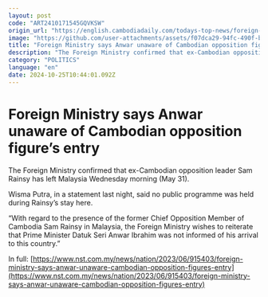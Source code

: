 ```yaml
---
layout: post
code: "ART2410171545GQVKSW"
origin_url: "https://english.cambodiadaily.com/todays-top-news/foreign-ministry-says-anwar-unaware-of-cambodian-opposition-figures-entry-182947/"
image: "https://github.com/user-attachments/assets/f07dca29-94fc-490f-b9e4-a3f3e6a71423"
title: "Foreign Ministry says Anwar unaware of Cambodian opposition figure’s entry"
description: "The Foreign Ministry confirmed that ex-Cambodian opposition leader Sam Rainsy has left Malaysia Wednesday morning."
category: "POLITICS"
language: "en"
date: 2024-10-25T10:44:01.092Z
---
```


# Foreign Ministry says Anwar unaware of Cambodian opposition figure’s entry

The Foreign Ministry confirmed that ex-Cambodian opposition leader Sam Rainsy has left Malaysia Wednesday morning (May 31).

Wisma Putra, in a statement last night, said no public programme was held during Rainsy’s stay here.

“With regard to the presence of the former Chief Opposition Member of Cambodia Sam Rainsy in Malaysia, the Foreign Ministry wishes to reiterate that Prime Minister Datuk Seri Anwar Ibrahim was not informed of his arrival to this country.”

In full: [https://www.nst.com.my/news/nation/2023/06/915403/foreign-ministry-says-anwar-unaware-cambodian-opposition-figures-entry](https://www.nst.com.my/news/nation/2023/06/915403/foreign-ministry-says-anwar-unaware-cambodian-opposition-figures-entry)